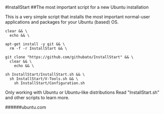 #InstallStart
##The most important script for a new Ubuntu installation

This is a very simple script that installs the most important normal-user applications and packages
for your Ubuntu (based) OS.

```
clear && \
  echo && \

apt-get install -y git && \
  rm -f -r InstallStart && \
  
git clone "https://github.com/githubato/InstallStart" && \
  clear && \
    echo && \
    
sh InstallStart/InstallStart.sh && \
  sh InstallStart/V-Tools.sh && \
    sh InstallStart/Configuration.sh 
```

Only working with Ubuntu or Ubuntu-like distributions
Read "InstallStart.sh" and other scripts to learn more.

######ubuntu.com
